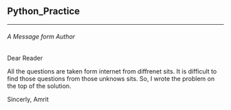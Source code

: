 ## Python_Practice
***
###### A Message form Author

Dear Reader

All the questions are taken form internet from diffrenet sits. 
It is difficult to find those questions from those unknows sits.
So, I wrote the problem on the top of the solution.

Sincerly,
Amrit
